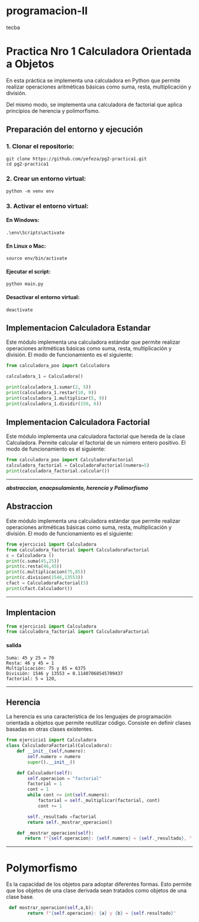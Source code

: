 # programacion-II

tecba

# Practica Nro 1 Calculadora Orientada a Objetos

En esta práctica se implementa una calculadora en Python que permite realizar operaciones aritméticas básicas como suma, resta, multiplicación y división.

Del mismo modo, se implementa una calculadora de factorial que aplica principios de herencia y polimorfismo.

## Preparación del entorno y ejecución

### 1. Clonar el repositorio:

```git
git clone https://github.com/yefeza/pg2-practica1.git
cd pg2-practica1
```

### 2. Crear un entorno virtual:

`python -m venv env`

### 3. Activar el entorno virtual:

#### En Windows:

`.\env\Scripts\activate`

#### En Linux o Mac:

`source env/bin/activate`

#### Ejecutar el script:

`python main.py`

#### Desactivar el entorno virtual:

`deactivate`

## Implementacion Calculadora Estandar

Este módulo implementa una calculadora estándar que permite realizar operaciones aritméticas básicas como suma, resta, multiplicación y división. El modo de funcionamiento es el siguiente:

```python
from calculadora_poo import Calculadora

calculadora_1 = Calculadora()

print(calculadora_1.sumar(2, 5))
print(calculadora_1.restar(10, 9))
print(calculadora_1.multiplicar(5, 9))
print(calculadora_1.dividir(150, 6))
```

## Implementacion Calculadora Factorial

Este módulo implementa una calculadora factorial que hereda de la clase Calculadora. Permite calcular el factorial de un número entero positivo. El modo de funcionamiento es el siguiente:

```python
from calculadora_poo import CalculadoraFactorial
calculadora_factorial = CalculadoraFactorial(numero=5)
print(calculadora_factorial.calcular())
```

---

**_abstraccion, enacpsulamiento, herencia y Polimorfismo_**

## Abstraccion

Este módulo implementa una calculadora estándar que permite realizar operaciones aritméticas básicas como suma, resta, multiplicación y división. El modo de funcionamiento es el siguiente:

```python
from ejercicio1 import Calculadora
from calculadora_factorial import CalculadoraFactorial
c = Calculadora ()
print(c.suma(45,25))
print(c.resta(46,45))
print(c.multiplicacion(75,85))
print(c.division(1546,13553))
cfact = CalculadoraFactorial(5)
print(cfact.Calculador())

```

---

## Implentacion

```Python
from ejercicio1 import Calculadora
from calculadora_factorial import CalculadoraFactorial

```

#### salida

```
Suma: 45 y 25 = 70
Resta: 46 y 45 = 1
Multiplicación: 75 y 85 = 6375
División: 1546 y 13553 = 0.11407068545709437
factorial: 5 = 120,
```

---

## Herencia

La herencia es una característica de los lenguajes de programación orientada a objetos que permite reutilizar código. Consiste en definir clases basadas en otras clases existentes.

```Python
from ejercicio1 import Calculadora
class CalculadoraFactorial(Calculadora):
    def __init__(self,numero):
        self.numero = numero
        super().__init__()

    def Calculador(self):
        self.operacion = "factorial"
        factorial = 1
        cont = 1
        while cont <= int(self.numero):
            factorial = self._multiplicar(factorial, cont)
            cont += 1

        self._resultado =factorial
        return self._mostrar_operacion()

    def _mostrar_operacion(self):
       return f"{self.operacion}: {self.numero} = {self._resultado}, "
```

---

# Polymorfismo

Es la capacidad de los objetos para adoptar diferentes formas. Esto permite que los objetos de una clase derivada sean tratados como objetos de una clase base.

```python
 def mostrar_operacion(self,a,b):
        return f"{self.operacion}: {a} y {b} = {self.resultado}"

```
